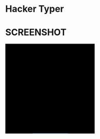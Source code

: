 # Hacker Typer

# SCREENSHOT
<img src="https://github.com/ShakyaSangam/flutter_hackerTyper/blob/main/screenshot/ezgif.com-video-to-gif.gif" width = "280" height="280">
